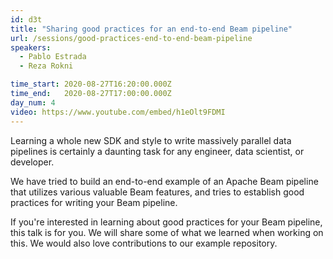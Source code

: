 ```yaml
---
id: d3t
title: "Sharing good practices for an end-to-end Beam pipeline"
url: /sessions/good-practices-end-to-end-beam-pipeline
speakers:
  - Pablo Estrada
  - Reza Rokni

time_start: 2020-08-27T16:20:00.000Z
time_end:   2020-08-27T17:00:00.000Z
day_num: 4
video: https://www.youtube.com/embed/h1eOlt9FDMI
---
```


Learning a whole new SDK and style to write massively parallel data pipelines is certainly a daunting task for any engineer, data scientist, or developer.

We have tried to build an end-to-end example of an Apache Beam pipeline that utilizes various valuable Beam features, and tries to establish good practices for writing your Beam pipeline.

If you're interested in learning about good practices for your Beam pipeline, this talk is for you. We will share some of what we learned when working on this. We would also love contributions to our example repository.